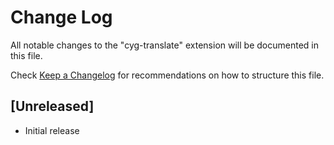 # Change Log

All notable changes to the "cyg-translate" extension will be documented in this file.

Check [Keep a Changelog](http://keepachangelog.com/) for recommendations on how to structure this file.

## [Unreleased]

- Initial release
